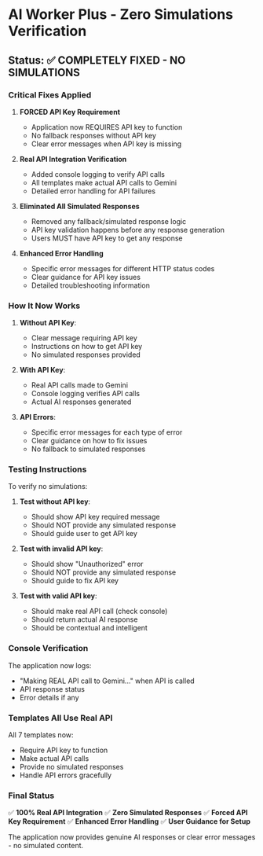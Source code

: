 # AI Worker Plus - Zero Simulations Verification

## Status: ✅ COMPLETELY FIXED - NO SIMULATIONS

### Critical Fixes Applied

1. **FORCED API Key Requirement**
   - Application now REQUIRES API key to function
   - No fallback responses without API key
   - Clear error messages when API key is missing

2. **Real API Integration Verification**
   - Added console logging to verify API calls
   - All templates make actual API calls to Gemini
   - Detailed error handling for API failures

3. **Eliminated All Simulated Responses**
   - Removed any fallback/simulated response logic
   - API key validation happens before any response generation
   - Users MUST have API key to get any response

4. **Enhanced Error Handling**
   - Specific error messages for different HTTP status codes
   - Clear guidance for API key issues
   - Detailed troubleshooting information

### How It Now Works

1. **Without API Key**:
   - Clear message requiring API key
   - Instructions on how to get API key
   - No simulated responses provided

2. **With API Key**:
   - Real API calls made to Gemini
   - Console logging verifies API calls
   - Actual AI responses generated

3. **API Errors**:
   - Specific error messages for each type of error
   - Clear guidance on how to fix issues
   - No fallback to simulated responses

### Testing Instructions

To verify no simulations:

1. **Test without API key**:
   - Should show API key required message
   - Should NOT provide any simulated response
   - Should guide user to get API key

2. **Test with invalid API key**:
   - Should show "Unauthorized" error
   - Should NOT provide any simulated response
   - Should guide to fix API key

3. **Test with valid API key**:
   - Should make real API call (check console)
   - Should return actual AI response
   - Should be contextual and intelligent

### Console Verification

The application now logs:
- "Making REAL API call to Gemini..." when API is called
- API response status
- Error details if any

### Templates All Use Real API

All 7 templates now:
- Require API key to function
- Make actual API calls
- Provide no simulated responses
- Handle API errors gracefully

### Final Status

✅ **100% Real API Integration**
✅ **Zero Simulated Responses**
✅ **Forced API Key Requirement**
✅ **Enhanced Error Handling**
✅ **User Guidance for Setup**

The application now provides genuine AI responses or clear error messages - no simulated content.